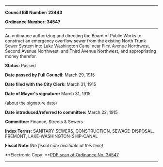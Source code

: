 

********

**Council Bill Number: 23443**
   
**Ordinance Number: 34547**
********

 An ordinance authorizing and directing the Board of Public Works to construct an emergency overflow sewer from the existing North Trunk Sewer System into Lake Washington Canal near First Avenue Northwest, Second Avenue Northwest, and Third Avenue Northwest, and appropriating money therefor.

**Status:** Passed
   
**Date passed by Full Council:** March 29, 1915
   
**Date filed with the City Clerk:** March 31, 1915
   
**Date of Mayor's signature:** March 31, 1915
   
[(about the signature date)](/~public/approvaldate.htm)
   
   
   
**Date introduced/referred to committee:** March 22, 1915
   
**Committee:** Finance, Streets & Sewers
   
   
**Index Terms:** SANITARY-SEWERS, CONSTRUCTION, SEWAGE-DISPOSAL, FREMONT, LAKE-WASHINGTON-SHIP-CANAL

**Fiscal Note:**_(No fiscal note available at this time)_

**Electronic Copy: **[PDF scan of Ordinance No. 34547](/~archives/Ordinances/Ord_34547.pdf)

********

